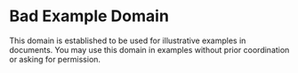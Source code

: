 # Bad Example Domain

This domain is established to be used for illustrative examples in documents. You may use this domain in examples without prior coordination or asking for permission.
